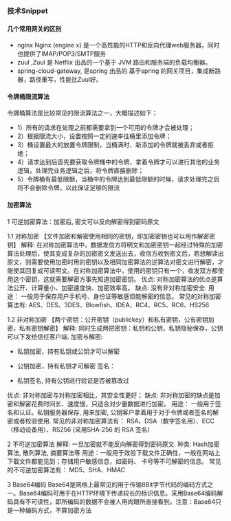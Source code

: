 ### 技术Snippet
#### 几个常用网关的区别
- nginx Nginx (engine x) 是一个高性能的HTTP和反向代理web服务器，同时也提供了IMAP/POP3/SMTP服务
- zuul ,Zuul 是 Netflix 出品的一个基于 JVM 路由和服务端的负载均衡器。
- spring-cloud-gateway, 是spring 出品的 基于spring 的网关项目，集成断路器，路径重写，性能比Zuul好。

#### 令牌桶限流算法

令牌桶算法是比较常见的限流算法之一，大概描述如下：
- 1）所有的请求在处理之前都需要拿到一个可用的令牌才会被处理；
- 2）根据限流大小，设置按照一定的速率往桶里添加令牌；
- 3）桶设置最大的放置令牌限制，当桶满时、新添加的令牌就被丢弃或者拒绝；
- 4）请求达到后首先要获取令牌桶中的令牌，拿着令牌才可以进行其他的业务逻辑，处理完业务逻辑之后，将令牌直接删除；
- 5）令牌桶有最低限额，当桶中的令牌达到最低限额的时候，请求处理完之后将不会删除令牌，以此保证足够的限流

#### 加密算法
1 可逆加密算法：加密后, 密文可以反向解密得到密码原文

1.1 对称加密
【文件加密和解密使用相同的密钥，即加密密钥也可以用作解密密钥】
解释: 在对称加密算法中，数据发信方将明文和加密密钥一起经过特殊的加密算法处理后，使其变成复杂的加密密文发送出去，收信方收到密文后，若想解读出原文，则需要使用加密时用的密钥以及相同加密算法的逆算法对密文进行解密，才能使其回复成可读明文。在对称加密算法中，使用的密钥只有一个，收发双方都使用这个密钥，这就需要解密方事先知道加密密钥。
优点: 对称加密算法的优点是算法公开、计算量小、加密速度快、加密效率高。
缺点: 没有非对称加密安全.
用途： 一般用于保存用户手机号、身份证等敏感但能解密的信息。
常见的对称加密算法有: AES、DES、3DES、Blowfish、IDEA、RC4、RC5、RC6、HS256

1.2 非对称加密
【两个密钥：公开密钥（publickey）和私有密钥，公有密钥加密，私有密钥解密】
解释: 同时生成两把密钥：私钥和公钥，私钥隐秘保存，公钥可以下发给信任客户端.
加密与解密:
- 私钥加密，持有私钥或公钥才可以解密

- 公钥加密，持有私钥才可解密
  签名：

- 私钥签名, 持有公钥进行验证是否被篡改过

优点: 非对称加密与对称加密相比，其安全性更好；
缺点: 非对称加密的缺点是加密和解密花费时间长、速度慢，只适合对少量数据进行加密。
用途： 一般用于签名和认证。私钥服务器保存, 用来加密, 公钥客户拿着用于对于令牌或者签名的解密或者校验使用.
常见的非对称加密算法有： RSA、DSA（数字签名用）、ECC（移动设备用）、RS256 (采用SHA‐256 的 RSA 签名)

2 不可逆加密算法
解释: 一旦加密就不能反向解密得到密码原文.
种类: Hash加密算法, 散列算法, 摘要算法等
用途：一般用于效验下载文件正确性，一般在网站上下载文件都能见到；存储用户敏感信息，如密码、 卡号等不可解密的信息。
常见的不可逆加密算法有： MD5、SHA、HMAC

3 Base64编码
Base64是网络上最常见的用于传输8Bit字节代码的编码方式之一。Base64编码可用于在HTTP环境下传递较长的标识信息。采用Base64编码解码具有不可读性，即所编码的数据不会被人用肉眼所直接看到。注意：Base64只是一种编码方式，不算加密方法
